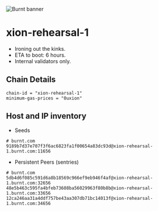 ![Burnt banner](https://files.xion-testnet-1.burnt.com/banner.jpg)

# xion-rehearsal-1

- Ironing out the kinks.
- ETA to boot: 6 hours.
- Internal validators only.

## Chain Details

```
chain-id = "xion-rehearsal-1"
minimum-gas-prices = "0uxion"
```
    
## Host and IP inventory

- Seeds
```
# burnt.com
9189b7d37e707f3f6ac6823fa1f00654a83dc93d@xion-rehearsal-1.burnt.com:11656
```

- Persistent Peers (sentries)
```
# burnt.com
5db4d6f085c591d6a8b18569c966ef9eb946f4af@xion-rehearsal-1.burnt.com:32656
48e5b463c595fa4bfeb73608ba56029963f80b8b@xion-rehearsal-1.burnt.com:33656
12ca246aa31a4ddf757be43aa307db71bc14013f@xion-rehearsal-1.burnt.com:34656
```
